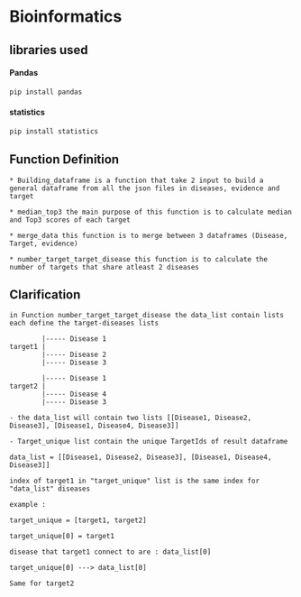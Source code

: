 # Bioinformatics

## libraries used

#### Pandas

```bash
pip install pandas
```
#### statistics

```bash
pip install statistics
```

## Function Definition

    * Building_dataframe is a function that take 2 input to build a general dataframe from all the json files in diseases, evidence and target

    * median_top3 the main purpose of this function is to calculate median and Top3 scores of each target

    * merge_data this function is to merge between 3 dataframes (Disease, Target, evidence)

    * number_target_target_disease this function is to calculate the number of targets that share atleast 2 diseases

## Clarification
    in Function number_target_target_disease the data_list contain lists each define the target-diseases lists

            |----- Disease 1
    target1 |
            |----- Disease 2
            |----- Disease 3

            |----- Disease 1
    target2 |
            |----- Disease 4
            |----- Disease 3
    
    - the data_list will contain two lists [[Disease1, Disease2, Disease3], [Disease1, Disease4, Disease3]]
    
    - Target_unique list contain the unique TargetIds of result dataframe

    data_list = [[Disease1, Disease2, Disease3], [Disease1, Disease4, Disease3]]

    index of target1 in "target_unique" list is the same index for "data_list" diseases

    example : 

    target_unique = [target1, target2]

    target_unique[0] = target1

    disease that target1 connect to are : data_list[0]

    target_unique[0] ---> data_list[0]

    Same for target2